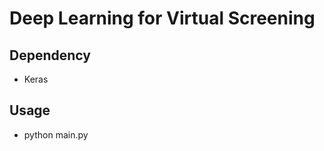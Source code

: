 Deep Learning for Virtual Screening
===================================

Dependency
----------

- Keras

Usage
-----

- python main.py
